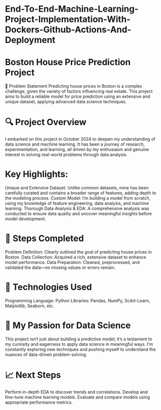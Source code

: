 # End-To-End-Machine-Learning-Project-Implementation-With-Dockers-Github-Actions-And-Deployment

# Boston House Price Prediction Project
📜 Problem Statement
Predicting house prices in Boston is a complex challenge, given the variety of factors influencing real estate. This project aims to build a reliable model for price prediction using an extensive and unique dataset, applying advanced data science techniques.

# 🔍 Project Overview
I embarked on this project in October 2024 to deepen my understanding of data science and machine learning. It has been a journey of research, experimentation, and learning, all driven by my enthusiasm and genuine interest in solving real-world problems through data analysis.

# Key Highlights:
Unique and Extensive Dataset: Unlike common datasets, mine has been carefully curated and contains a broader range of features, adding depth to the modeling process.
Custom Model: I’m building a model from scratch, using my knowledge of feature engineering, data analysis, and machine learning.
Thorough Data Analysis & EDA: A comprehensive analysis was conducted to ensure data quality and uncover meaningful insights before model development.

# 🚀 Steps Completed
Problem Definition: Clearly outlined the goal of predicting house prices in Boston.
Data Collection: Acquired a rich, extensive dataset to enhance model performance.
Data Preparation: Cleaned, preprocessed, and validated the data—no missing values or errors remain.


# 🔧 Technologies Used
Programming Language: Python
Libraries: Pandas, NumPy, Scikit-Learn, Matplotlib, Seaborn, etc.

# 🙌 My Passion for Data Science
This project isn’t just about building a predictive model; it’s a testament to my curiosity and eagerness to apply data science in meaningful ways. I'm constantly exploring new techniques and pushing myself to understand the nuances of data-driven problem-solving.

# 📈 Next Steps
Perform in-depth EDA to discover trends and correlations.
Develop and fine-tune machine learning models.
Evaluate and compare models using appropriate performance metrics.
